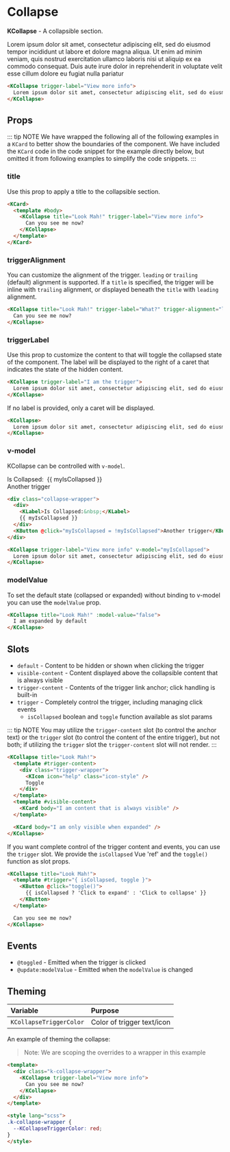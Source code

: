 # Collapse

**KCollapse** - A collapsible section.

<KCollapse trigger-label="View more info">
  Lorem ipsum dolor sit amet, consectetur adipiscing elit, sed do eiusmod tempor incididunt ut labore et dolore magna aliqua. Ut enim ad minim veniam, quis nostrud exercitation ullamco laboris nisi ut aliquip ex ea commodo consequat. Duis aute irure dolor in reprehenderit in voluptate velit esse cillum dolore eu fugiat nulla pariatur
</KCollapse>

```html
<KCollapse trigger-label="View more info">
  Lorem ipsum dolor sit amet, consectetur adipiscing elit, sed do eiusmod tempor incididunt ut labore et dolore magna aliqua. Ut enim ad minim veniam, quis nostrud exercitation ullamco laboris nisi ut aliquip ex ea commodo consequat. Duis aute irure dolor in reprehenderit in voluptate velit esse cillum dolore eu fugiat nulla pariatur
</KCollapse>
```

## Props

::: tip NOTE
  We have wrapped the following all of the following examples in a `KCard` to better show the boundaries of the component. We have included the `KCard` code in the code snippet for the example directly below, but omitted it from following examples to simplify the code snippets.
:::

### title

Use this prop to apply a title to the collapsible section.

<KCard>
  <template #body>
    <KCollapse title="Look Mah!" trigger-label="View more info">
      Can you see me now?
    </KCollapse>
  </template>
</KCard>

```html
<KCard>
  <template #body>
    <KCollapse title="Look Mah!" trigger-label="View more info">
      Can you see me now?
    </KCollapse>
  </template>
</KCard>
```

### triggerAlignment

You can customize the alignment of the trigger. `leading` or `trailing` (default) alignment is supported.
If a `title` is specified, the trigger will be inline with `trailing` alignment, or displayed beneath the `title` with `leading` alignment.

<KCard>
  <template #body>
    <KCollapse title="Look Mah!" trigger-label="What?" trigger-alignment="leading">
      Can you see me now?
    </KCollapse>
  </template>
</KCard>

```html
<KCollapse title="Look Mah!" trigger-label="What?" trigger-alignment="leading">
  Can you see me now?
</KCollapse>
```

### triggerLabel

Use this prop to customize the content to that will toggle the collapsed state of the component. The label will be displayed to the right of a caret that indicates the state of the hidden content.

<KCard>
  <template #body>
    <KCollapse trigger-label="I am the trigger">
      Lorem ipsum dolor sit amet, consectetur adipiscing elit, sed do eiusmod tempor incididunt ut labore et dolore magna aliqua. Ut enim ad minim veniam, quis nostrud exercitation ullamco laboris nisi ut aliquip ex ea commodo consequat. Duis aute irure dolor in reprehenderit in voluptate velit esse cillum dolore eu fugiat nulla pariatur
    </KCollapse>
  </template>
</KCard>

```html
<KCollapse trigger-label="I am the trigger">
  Lorem ipsum dolor sit amet, consectetur adipiscing elit, sed do eiusmod tempor incididunt ut labore et dolore magna aliqua. Ut enim ad minim veniam, quis nostrud exercitation ullamco laboris nisi ut aliquip ex ea commodo consequat. Duis aute irure dolor in reprehenderit in voluptate velit esse cillum dolore eu fugiat nulla pariatur
</KCollapse>
```

If no label is provided, only a caret will be displayed.

<KCard>
  <template #body>
    <KCollapse>
      Lorem ipsum dolor sit amet, consectetur adipiscing elit, sed do eiusmod tempor incididunt ut labore et dolore magna aliqua. Ut enim ad minim veniam, quis nostrud exercitation ullamco laboris nisi ut aliquip ex ea commodo consequat. Duis aute irure dolor in reprehenderit in voluptate velit esse cillum dolore eu fugiat nulla pariatur
    </KCollapse>
  </template>
</KCard>

```html
<KCollapse>
  Lorem ipsum dolor sit amet, consectetur adipiscing elit, sed do eiusmod tempor incididunt ut labore et dolore magna aliqua. Ut enim ad minim veniam, quis nostrud exercitation ullamco laboris nisi ut aliquip ex ea commodo consequat. Duis aute irure dolor in reprehenderit in voluptate velit esse cillum dolore eu fugiat nulla pariatur
</KCollapse>
```

### v-model

KCollapse can be controlled with `v-model`.

<div class="collapse-wrapper">
  <div>
    <KLabel>Is Collapsed:&nbsp;</KLabel>
    {{ myIsCollapsed }}
  </div>
  <KButton @click="myIsCollapsed = !myIsCollapsed">Another trigger</KButton>
</div>
<KCard>
  <template #body>
    <KCollapse trigger-label="View more info" v-model="myIsCollapsed">
      Lorem ipsum dolor sit amet, consectetur adipiscing elit, sed do eiusmod tempor incididunt ut labore et dolore magna aliqua. Ut enim ad minim veniam, quis nostrud exercitation ullamco laboris nisi ut aliquip ex ea commodo consequat. Duis aute irure dolor in reprehenderit in voluptate velit esse cillum dolore eu fugiat nulla pariatur
    </KCollapse>
  </template>
</KCard>

```html
<div class="collapse-wrapper">
  <div>
    <KLabel>Is Collapsed:&nbsp;</KLabel>
    {{ myIsCollapsed }}
  </div>
  <KButton @click="myIsCollapsed = !myIsCollapsed">Another trigger</KButton>
</div>

<KCollapse trigger-label="View more info" v-model="myIsCollapsed">
  Lorem ipsum dolor sit amet, consectetur adipiscing elit, sed do eiusmod tempor incididunt ut labore et dolore magna aliqua. Ut enim ad minim veniam, quis nostrud exercitation ullamco laboris nisi ut aliquip ex ea commodo consequat. Duis aute irure dolor in reprehenderit in voluptate velit esse cillum dolore eu fugiat nulla pariatur
</KCollapse>
```

### modelValue

To set the default state (collapsed or expanded) without binding to v-model you can use the `modelValue` prop.

<KCard>
  <template #body>
    <KCollapse title="Look Mah!" :model-value="false">
      I am expanded by default
    </KCollapse>
  </template>
</KCard>

```html
<KCollapse title="Look Mah!" :model-value="false">
  I am expanded by default
</KCollapse>
```

## Slots

- `default` - Content to be hidden or shown when clicking the trigger
- `visible-content` - Content displayed above the collapsible content that is always visible
- `trigger-content` - Contents of the trigger link anchor; click handling is built-in
- `trigger` - Completely control the trigger, including managing click events
  - `isCollapsed` boolean and `toggle` function available as slot params

::: tip NOTE
  You may utilize the `trigger-content` slot (to control the anchor text) or the `trigger` slot (to control the content of the entire trigger), but not both; if utilizing the `trigger` slot the `trigger-content` slot will not render.
:::

<KCard>
  <template #body>
    <KCollapse title="Look Mah!">
      <template #trigger-content>
        <div class="trigger-wrapper">
          <KIcon icon="help" color="currentColor" :size="KUI_ICON_SIZE_30" class="icon-style" />
          Toggle
        </div>
      </template>
      <template #visible-content>
        <KCard body="I am content that is always visible" />
      </template>
      <KCard body="I am only visible when expanded" />
    </KCollapse>
  </template>
</KCard>

```html
<KCollapse title="Look Mah!">
  <template #trigger-content>
    <div class="trigger-wrapper">
      <KIcon icon="help" class="icon-style" />
      Toggle
    </div>
  </template>
  <template #visible-content>
    <KCard body="I am content that is always visible" />
  </template>

  <KCard body="I am only visible when expanded" />
</KCollapse>
```

If you want complete control of the trigger content and events, you can use the `trigger` slot.
We provide the `isCollapsed` Vue 'ref' and the `toggle()` function as slot props.

<KCard>
  <template #body>
    <KCollapse title="Look Mah!">
      <template #trigger="{ isCollapsed, toggle }">
        <KButton @click="toggle()">{{ isCollapsed ? 'Click to expand' : 'Click to collapse' }}</KButton>
      </template>
      Can you see me now?
    </KCollapse>
  </template>
</KCard>

```html
<KCollapse title="Look Mah!">
  <template #trigger="{ isCollapsed, toggle }">
    <KButton @click="toggle()">
      {{ isCollapsed ? 'Click to expand' : 'Click to collapse' }}
    </KButton>
  </template>

  Can you see me now?
</KCollapse>
```

## Events

- `@toggled` - Emitted when the trigger is clicked
- `@update:modelValue` - Emitted when the `modelValue` is changed

## Theming

| Variable                | Purpose                    |
| :---------------------- | :------------------------- |
| `KCollapseTriggerColor` | Color of trigger text/icon |

An example of theming the collapse:

> Note: We are scoping the overrides to a wrapper in this example

<KCard>
  <template #body>
    <div class="k-collapse-wrapper">
      <KCollapse trigger-label="View more info">
        Can you see me now?
      </KCollapse>
    </div>
  </template>
</KCard>

```html
<template>
  <div class="k-collapse-wrapper">
    <KCollapse trigger-label="View more info">
      Can you see me now?
    </KCollapse>
  </div>
</template>

<style lang="scss">
.k-collapse-wrapper {
  --KCollapseTriggerColor: red;
}
</style>
```

<script lang="ts">
import { defineComponent } from 'vue'
import { KUI_ICON_SIZE_30 } from '@kong/design-tokens'

export default defineComponent({
  data() {
    return {
      myIsCollapsed: true
    }
  },
})
</script>

<style lang="scss" scoped>
.collapse-wrapper {
  margin-bottom: $kui-space-50 !important;
}

.icon-style {
  margin-right: $kui-space-40 !important;
  color: $kui-color-text-primary;
}

.trigger-wrapper {
  display: flex !important;
}
</style>

<style lang="scss">
.k-collapse-wrapper {
  --KCollapseTriggerColor: red;
}
</style>
